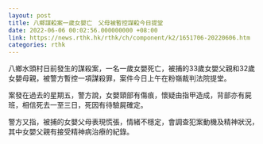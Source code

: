 ```yaml
---
layout: post
title: 八鄉謀殺案一歲女嬰亡　父母被暫控謀殺今日提堂
date: 2022-06-06 00:02:56.000000000 +08:00
link: https://news.rthk.hk/rthk/ch/component/k2/1651706-20220606.htm
categories: rthk
---
```


八鄉水頭村日前發生的謀殺案，一名一歲女嬰死亡，被捕的33歲女嬰父親和32歲女嬰母親，被警方暫控一項謀殺罪，案件今日上午在粉嶺裁判法院提堂。

案發在過去的星期五，警方說，女嬰頸部有傷痕，懷疑由指甲造成，背部亦有屍班，相信死去一至三日，死因有待驗屍確定。

警方又指，被捕的女嬰父母表現慌張，情緒不穩定，會調查犯案動機及精神狀況，其中女嬰父親有接受精神病治療的紀錄。
